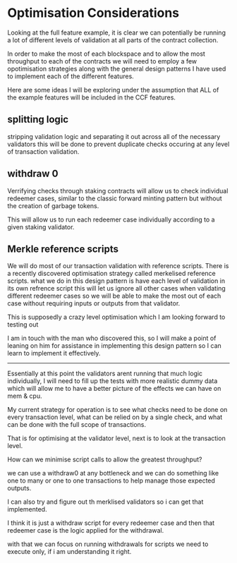 # Optimisation Considerations

Looking at the full feature example, it is clear we can potentially be running a lot 
of different levels of validation at all parts of the contract collection.

In order to make the most of each blockspace and to allow the most throughput to each 
of the contracts we will need to employ a few opotimisation strategies along with the
general design patterns I have used to implement each of the different features.

Here are some ideas I will be exploring under the assumption that ALL of the example 
features will be included in the CCF features.

## splitting logic

stripping validation logic and separating it out across all of the necessary validators
this will be done to prevent duplicate checks occuring at any level of transaction
validation.

## withdraw 0

Verrifying checks through staking contracts will allow us to check individual redeemer 
cases, similar to  the classic forward minting pattern but without the creation of 
garbage tokens.

This will allow us to run each redeemer case individually according to a given staking 
validator.

## Merkle reference scripts

We will do most of our transaction validation with reference scripts. There is a recently
discovered optimisation strategy called merkelised reference scripts. what we do in this
design pattern is have each level of validation in its own refrence script this will let
us ignore all other cases when validating different redeemer cases so we will be able to
make the most out of each case without requiring inputs or outputs from that validator.

This is supposedly a crazy level optimisation which I am looking forward to testing out

I am in touch with the man who discovered this, so I will make a point of leaning on him 
for assistance in implementing this design pattern so I can learn to implement it 
effectively.

---

Essentially at this point the validators arent running that much logic individually, I 
will need to fill up the tests with more realistic dummy data which will allow me to 
have a better picture of the effects we can have on mem & cpu.

My current strategy for operation is to see what checks need to be done on every 
transaction level, what can be relied on by a single check, and what can be done with 
the full scope of transactions.

That is for optimising at the validator level, next is to look at the transaction level.

How can we minimise script calls to allow the greatest throughput?

we can use a withdraw0 at any bottleneck and we can do something like one to many or one 
to one transactions to help manage those expected outputs.

I can also try and figure out th merklised validators so i can get that implemented.

I think it is just a withdraw script for every redeemer case and then that redeemer case 
is the logic applied for the withdrawal.

with that we can focus on running withdrawals for scripts we need to execute only, if i 
am understanding it right.

